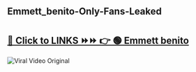 
 ## Emmett_benito-Only-Fans-Leaked

# <h2><a href="https://clipsfans.com/Emmett_benito&ref=git">🔗 Click to LINKS ⏩⏩ 👉 🟢 Emmett benito </a></h2>

<a href="https://clipsfans.com/Emmett_benito&ref=git" rel="nofollow" data-target="animated-image.originalLink"><img src="https://i.ibb.co.com/xMMVF88/686577567.gif" alt="Viral Video Original" style="max-width: 100%; display: inline-block;" data-target="animated-image.originalImage"></a>
